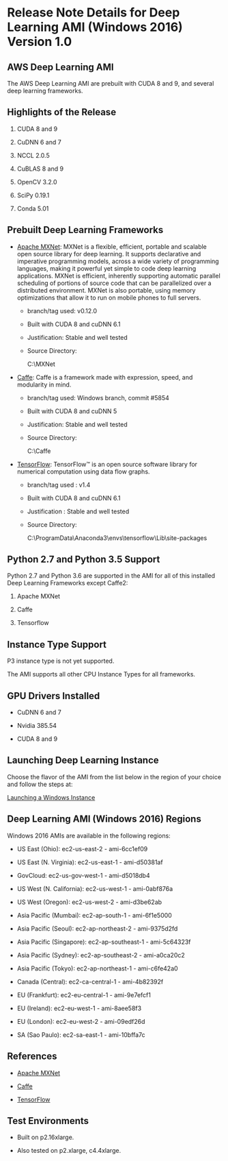 # Release Note Details for Deep Learning AMI \(Windows 2016\) Version 1\.0<a name="WIN_2016"></a>

## AWS Deep Learning AMI<a name="WIN_2016-dplami"></a>

The AWS Deep Learning AMI are prebuilt with CUDA 8 and 9, and several deep learning frameworks\. 

## Highlights of the Release<a name="WIN_2016-highlights"></a>

1. CUDA 8 and 9

1. CuDNN 6 and 7

1. NCCL 2\.0\.5

1. CuBLAS 8 and 9

1. OpenCV 3\.2\.0

1. SciPy 0\.19\.1

1. Conda 5\.01

## Prebuilt Deep Learning Frameworks<a name="WIN_2016-pdlf"></a>

+ [Apache MXNet](http://mxnet.io/): MXNet is a flexible, efficient, portable and scalable open source library for deep learning\. It supports declarative and imperative programming models, across a wide variety of programming languages, making it powerful yet simple to code deep learning applications\. MXNet is efficient, inherently supporting automatic parallel scheduling of portions of source code that can be parallelized over a distributed environment\. MXNet is also portable, using memory optimizations that allow it to run on mobile phones to full servers\.

  + branch/tag used: v0\.12\.0

  + Built with CUDA 8 and cuDNN 6\.1

  + Justification: Stable and well tested

  + Source Directory:

    C:\\MXNet

+ [Caffe](http://caffe.berkeleyvision.org/): Caffe is a framework made with expression, speed, and modularity in mind\.

  + branch/tag used: Windows branch, commit \#5854

  + Built with CUDA 8 and cuDNN 5

  + Justification: Stable and well tested

  + Source Directory:

    C:\\Caffe

+ [TensorFlow](https://www.tensorflow.org/): TensorFlow™ is an open source software library for numerical computation using data flow graphs\.

  + branch/tag used : v1\.4

  + Built with CUDA 8 and cuDNN 6\.1

  + Justification : Stable and well tested

  + Source Directory:

    C:\\ProgramData\\Anaconda3\\envs\\tensorflow\\Lib\\site\-packages

## Python 2\.7 and Python 3\.5 Support<a name="WIN_2016-pythonsupport"></a>

Python 2\.7 and Python 3\.6 are supported in the AMI for all of this installed Deep Learning Frameworks except Caffe2:

1. Apache MXNet

1. Caffe

1. Tensorflow

## Instance Type Support<a name="WIN_2016-cpu-instance"></a>

P3 instance type is not yet supported\.

The AMI supports all other CPU Instance Types for all frameworks\.

## GPU Drivers Installed<a name="WIN_2016-gpu-drivers"></a>

+ CuDNN 6 and 7

+ Nvidia 385\.54

+ CUDA 8 and 9

## Launching Deep Learning Instance<a name="WIN_2016-launching-dl"></a>

Choose the flavor of the AMI from the list below in the region of your choice and follow the steps at:

[Launching a Windows Instance](http://docs.aws.amazon.com/AWSEC2/latest/WindowsGuide/launching-instance.html)

## Deep Learning AMI \(Windows 2016\) Regions<a name="WIN_2016-windows2016ami"></a>

Windows 2016 AMIs are available in the following regions:

+ US East \(Ohio\): ec2\-us\-east\-2 \- ami\-6cc1ef09

+ US East \(N\. Virginia\): ec2\-us\-east\-1 \- ami\-d50381af

+ GovCloud: ec2\-us\-gov\-west\-1 \- ami\-d5018db4

+ US West \(N\. California\): ec2\-us\-west\-1 \- ami\-0abf876a

+ US West \(Oregon\): ec2\-us\-west\-2 \- ami\-d3be62ab

+ Asia Pacific \(Mumbai\): ec2\-ap\-south\-1 \- ami\-6f1e5000

+ Asia Pacific \(Seoul\): ec2\-ap\-northeast\-2 \- ami\-9375d2fd

+ Asia Pacific \(Singapore\): ec2\-ap\-southeast\-1 \- ami\-5c64323f

+ Asia Pacific \(Sydney\): ec2\-ap\-southeast\-2 \- ami\-a0ca20c2

+ Asia Pacific \(Tokyo\): ec2\-ap\-northeast\-1 \- ami\-c6fe42a0

+ Canada \(Central\): ec2\-ca\-central\-1 \- ami\-4b82392f

+ EU \(Frankfurt\): ec2\-eu\-central\-1 \- ami\-9e7efcf1

+ EU \(Ireland\): ec2\-eu\-west\-1 \- ami\-8aee58f3

+ EU \(London\): ec2\-eu\-west\-2 \- ami\-09edf26d

+ SA \(Sao Paulo\): ec2\-sa\-east\-1 \- ami\-10bffa7c

## References<a name="WIN_2016-references"></a>

+ [Apache MXNet](https://mxnet.incubator.apache.org/)

+ [Caffe](http://caffe.berkeleyvision.org/)

+ [TensorFlow](https://www.tensorflow.org)

## Test Environments<a name="WIN_2016-test-environments"></a>

+ Built on p2\.16xlarge\.

+ Also tested on p2\.xlarge, c4\.4xlarge\.